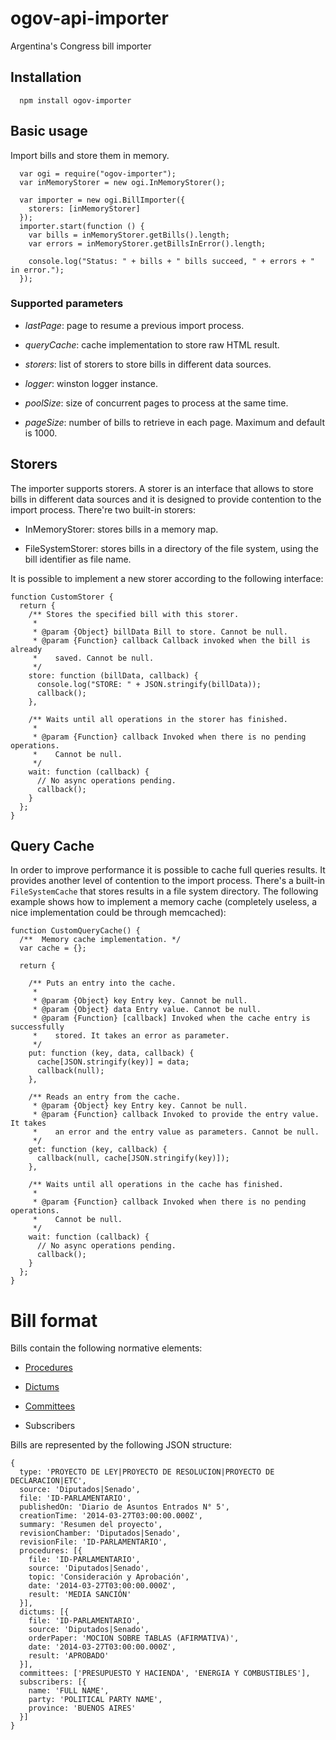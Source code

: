 ogov-api-importer
=================

Argentina's Congress bill importer

## Installation

```
  npm install ogov-importer
```

## Basic usage

Import bills and store them in memory.

```
  var ogi = require("ogov-importer");
  var inMemoryStorer = new ogi.InMemoryStorer();

  var importer = new ogi.BillImporter({
    storers: [inMemoryStorer]
  });
  importer.start(function () {
    var bills = inMemoryStorer.getBills().length;
    var errors = inMemoryStorer.getBillsInError().length;

    console.log("Status: " + bills + " bills succeed, " + errors + " in error.");
  });
```

### Supported parameters

* *lastPage*: page to resume a previous import process.

* *queryCache*: cache implementation to store raw HTML result.

* *storers*: list of storers to store bills in different data sources.

* *logger*: winston logger instance.

* *poolSize*: size of concurrent pages to process at the same time.

* *pageSize*: number of bills to retrieve in each page. Maximum and default is
  1000.

## Storers

The importer supports storers. A storer is an interface that allows to store bills in different data sources and it is designed to provide contention to the import process. There're two built-in storers:

* InMemoryStorer: stores bills in a memory map.

* FileSystemStorer: stores bills in a directory of the file system, using the
bill identifier as file name.

It is possible to implement a new storer according to the following interface:

```
function CustomStorer {
  return {
    /** Stores the specified bill with this storer.
     *
     * @param {Object} billData Bill to store. Cannot be null.
     * @param {Function} callback Callback invoked when the bill is already
     *    saved. Cannot be null.
     */
    store: function (billData, callback) {
      console.log("STORE: " + JSON.stringify(billData));
      callback();
    },

    /** Waits until all operations in the storer has finished.
     *
     * @param {Function} callback Invoked when there is no pending operations.
     *    Cannot be null.
     */
    wait: function (callback) {
      // No async operations pending.
      callback();
    }
  };
}
```

## Query Cache

In order to improve performance it is possible to cache full queries results. It provides another level of contention to the import process. There's a built-in ```FileSystemCache``` that stores results in a file system directory. The following example shows how to implement a memory cache (completely useless, a nice implementation could be through memcached):

```
function CustomQueryCache() {
  /**  Memory cache implementation. */
  var cache = {};

  return {

    /** Puts an entry into the cache.
     *
     * @param {Object} key Entry key. Cannot be null.
     * @param {Object} data Entry value. Cannot be null.
     * @param {Function} [callback] Invoked when the cache entry is successfully
     *    stored. It takes an error as parameter.
     */
    put: function (key, data, callback) {
      cache[JSON.stringify(key)] = data;
      callback(null);
    },

    /** Reads an entry from the cache.
     * @param {Object} key Entry key. Cannot be null.
     * @param {Function} callback Invoked to provide the entry value. It takes
     *    an error and the entry value as parameters. Cannot be null.
     */
    get: function (key, callback) {
      callback(null, cache[JSON.stringify(key)]);
    },

    /** Waits until all operations in the cache has finished.
     *
     * @param {Function} callback Invoked when there is no pending operations.
     *    Cannot be null.
     */
    wait: function (callback) {
      // No async operations pending.
      callback();
    }
  };
}
```

# Bill format

Bills contain the following normative elements:

* [Procedures](https://en.wikipedia.org/wiki/Parliamentary_procedure)

* [Dictums](https://en.wikipedia.org/wiki/Dictum)

* [Committees](https://en.wikipedia.org/wiki/Committee)

* Subscribers

Bills are represented by the following JSON structure:

```
{
  type: 'PROYECTO DE LEY|PROYECTO DE RESOLUCION|PROYECTO DE DECLARACION|ETC',
  source: 'Diputados|Senado',
  file: 'ID-PARLAMENTARIO',
  publishedOn: 'Diario de Asuntos Entrados N° 5',
  creationTime: '2014-03-27T03:00:00.000Z',
  summary: 'Resumen del proyecto',
  revisionChamber: 'Diputados|Senado',
  revisionFile: 'ID-PARLAMENTARIO',
  procedures: [{
    file: 'ID-PARLAMENTARIO',
    source: 'Diputados|Senado',
    topic: 'Consideración y Aprobación',
    date: '2014-03-27T03:00:00.000Z',
    result: 'MEDIA SANCIÓN'
  }],
  dictums: [{
    file: 'ID-PARLAMENTARIO',
    source: 'Diputados|Senado',
    orderPaper: 'MOCION SOBRE TABLAS (AFIRMATIVA)',
    date: '2014-03-27T03:00:00.000Z',
    result: 'APROBADO'
  }],
  committees: ['PRESUPUESTO Y HACIENDA', 'ENERGIA Y COMBUSTIBLES'],
  subscribers: [{
    name: 'FULL NAME',
    party: 'POLITICAL PARTY NAME',
    province: 'BUENOS AIRES'
  }]
}
```
